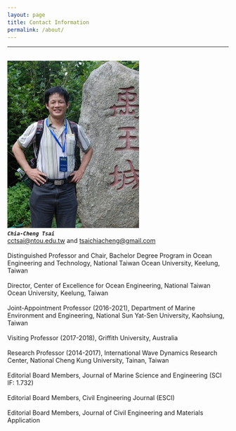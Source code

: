 ```yaml
---
layout: page
title: Contact Information
permalink: /about/
---
```


------
<br><img src="https://raw.githubusercontent.com/ChiaCheng-Tsai/ChiaCheng-Tsai.github.io/master/images/1551685289110.jpg" width="300"><br>***`Chia-Cheng Tsai`***<br>cctsai@ntou.edu.tw and tsaichiacheng@gmail.com<br>
<br>Distinguished Professor and Chair, Bachelor Degree Program in Ocean Engineering and Technology, National Taiwan Ocean University, Keelung, Taiwan<br>
<br>Director, Center of Excellence for Ocean Engineering, National Taiwan Ocean University, Keelung, Taiwan<br>
<br>Joint-Appointment Professor (2016-2021), Department of Marine Environment and Engineering, National Sun Yat-Sen University, Kaohsiung, Taiwan<br>
<br>Visiting Professor (2017-2018), Griffith University, Australia<br>
<br>Research Professor (2014-2017), International Wave Dynamics Research Center, National Cheng Kung University, Tainan, Taiwan<br>
<br>Editorial Board Members, Journal of Marine Science and Engineering (SCI IF: 1.732)<br>
<br>Editorial Board Members, Civil Engineering Journal (ESCI)<br>
<br>Editorial Board Members, Journal of Civil Engineering and Materials Application<br>
